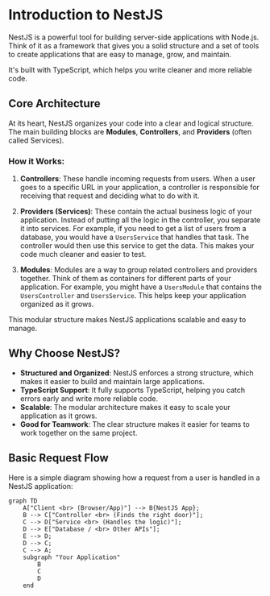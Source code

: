 # Introduction to NestJS

NestJS is a powerful tool for building server-side applications with Node.js. Think of it as a framework that gives you a solid structure and a set of tools to create applications that are easy to manage, grow, and maintain.

It's built with TypeScript, which helps you write cleaner and more reliable code.

## Core Architecture

At its heart, NestJS organizes your code into a clear and logical structure. The main building blocks are **Modules**, **Controllers**, and **Providers** (often called Services).

### How it Works:

1.  **Controllers**: These handle incoming requests from users. When a user goes to a specific URL in your application, a controller is responsible for receiving that request and deciding what to do with it.

2.  **Providers (Services)**: These contain the actual business logic of your application. Instead of putting all the logic in the controller, you separate it into services. For example, if you need to get a list of users from a database, you would have a `UsersService` that handles that task. The controller would then use this service to get the data. This makes your code much cleaner and easier to test.

3.  **Modules**: Modules are a way to group related controllers and providers together. Think of them as containers for different parts of your application. For example, you might have a `UsersModule` that contains the `UsersController` and `UsersService`. This helps keep your application organized as it grows.

This modular structure makes NestJS applications scalable and easy to manage.

## Why Choose NestJS?

*   **Structured and Organized**: NestJS enforces a strong structure, which makes it easier to build and maintain large applications.
*   **TypeScript Support**: It fully supports TypeScript, helping you catch errors early and write more reliable code.
*   **Scalable**: The modular architecture makes it easy to scale your application as it grows.
*   **Good for Teamwork**: The clear structure makes it easier for teams to work together on the same project.

## Basic Request Flow

Here is a simple diagram showing how a request from a user is handled in a NestJS application:

```mermaid
graph TD
    A["Client <br> (Browser/App)"] --> B{NestJS App};
    B --> C["Controller <br> (Finds the right door)"];
    C --> D["Service <br> (Handles the logic)"];
    D --> E["Database / <br> Other APIs"];
    E --> D;
    D --> C;
    C --> A;
    subgraph "Your Application"
        B
        C
        D
    end
```

